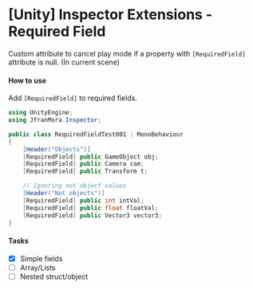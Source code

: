 # [Unity] Inspector Extensions - Required Field

Custom attribute to cancel play mode if a property with `[RequiredField]` attribute is null. (In current scene) 

#### How to use
Add `[RequiredField]` to required fields.

``` C#
using UnityEngine;
using JfranMora.Inspector;

public class RequiredFieldTest001 : MonoBehaviour
{
	[Header("Objects")]	
	[RequiredField] public GameObject obj;	
	[RequiredField] public Camera cam;	
	[RequiredField] public Transform t;

	// Ignoring not object values
	[Header("Not objects")]		
	[RequiredField] public int intVal;
	[RequiredField] public float floatVal;
	[RequiredField] public Vector3 vector3;
}
```

#### Tasks
- [X] Simple fields
- [ ] Array/Lists
- [ ] Nested struct/object
